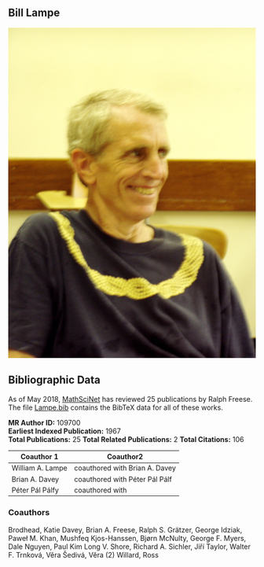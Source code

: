 ## Bill Lampe

<img src="Lampe.jpg" alt="Bill Lampe" style="width: 600px"/>

## Bibliographic Data

As of May 2018, 
[MathSciNet](https://mathscinet-ams-org.colorado.idm.oclc.org/mathscinet/search/publications.html?pg1=INDI&s1=194830&sort=Newest&vfpref=html&r=1&extend=1) has reviewed 25 publications by Ralph Freese.  The file [Lampe.bib](Lampe.bib) contains the BibTeX data for all of these works.

**MR Author ID:** 109700  
**Earliest Indexed Publication:** 1967  
**Total Publications:** 25
**Total Related Publications:** 2
**Total Citations:** 106

|Coauthor 1  |  Coauthor2 | 
| --- | --- |
|William A. Lampe | coauthored with Brian A. Davey|	|MR1743633|
|Brian A. Davey	| coauthored with Péter Pál Pálf |MR1290156|
|Péter Pál Pálfy| coauthored with | Paul Erdős1	|MR0954338|


### Coauthors

Brodhead, Katie
Davey, Brian A.
Freese, Ralph S.
Grätzer, George
Idziak, Paweł M.
Khan, Mushfeq
Kjos-Hanssen, Bjørn
McNulty, George F.
Myers, Dale
Nguyen, Paul Kim Long V.
Shore, Richard A.
Sichler, Jiří
Taylor, Walter F.
Trnková, Věra
Šedivá, Věra (2)
Willard, Ross
